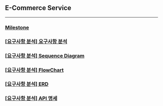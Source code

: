 ## E-Commerce Service

---

### [Milestone](https://github.com/users/ch00kh/projects/8/views/1)
### [[요구사항 분석] 요구사항 분석](docs/requirements-analysis/requirements.md)
### [[요구사항 분석] Sequence Diagram](docs/requirements-analysis/sequence-diagram.md)
### [[요구사항 분석] FlowChart](docs/requirements-analysis/flowchart.md)
### [[요구사항 분석] ERD](docs/requirements-analysis/erd.md)
### [[요구사항 분석] API 명세](docs/requirements-analysis/api-spec.md)